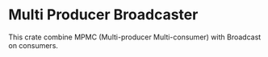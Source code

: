 # Multi Producer Broadcaster

This crate combine MPMC (Multi-producer Multi-consumer) with Broadcast on consumers.
